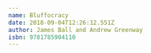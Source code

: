 ```yaml
---
name: Bluffocracy
date: 2018-09-04T12:26:12.551Z
author: James Ball and Andrew Greenway
isbn: 9781785904110
---
```


